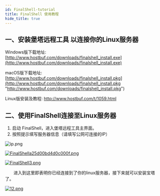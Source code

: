 ```yaml
---
id: FinalShell-tutorial
title: FinalShell 使用教程
hide_title: true
---
```


## 一、安装堡塔远程工具 以连接你的Linux服务器
Windows版下载地址:
[http://www.hostbuf.com/downloads/finalshell_install.exe](http://www.hostbuf.com/downloads/finalshell_install.exe)

macOS版下载地址:
[http://www.hostbuf.com/downloads/finalshell_install.pkg](http://www.hostbuf.com/downloads/finalshell_install.pkg "http://www.hostbuf.com/downloads/finalshell_install.pkg")

Linux版安装及教程:
http://www.hostbuf.com/t/1059.html

## 二、使用FinalShell连接至Linux服务器

1. 启动 FinalShell，进入堡塔远程工具主界面。
2. 按照提示填写服务器信息（请填写公网可连接的IP）

![ip.png](https://cdn.lixingyong.com/2021/11/14/ip.png)

[![FinalShella25d00bd4d0c000f.png](https://cdn.lixingyong.com/2021/11/14/FinalShella25d00bd4d0c000f.png)](https://view.lixingyong.com/image/LBdh0)

[![FinalShell3.png](https://cdn.lixingyong.com/2021/11/14/FinalShell3.png)](https://view.lixingyong.com/image/LBo3v)

  进入到这里即表明你已经连接到了你的linux服务器，接下来就可以安装宝塔了。

[![12.png](https://cdn.lixingyong.com/2021/11/14/12.png)](https://view.lixingyong.com/image/LB5Qy)
